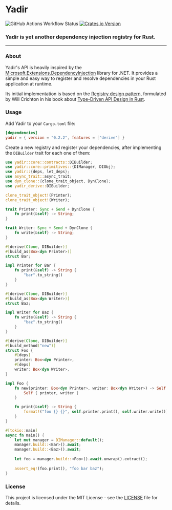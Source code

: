 # Yadir

![GitHub Actions Workflow Status](https://img.shields.io/github/actions/workflow/status/WarriorsSami/yadir/rust.yml)
[![Crates.io Version](https://img.shields.io/crates/v/yadir)](https://crates.io/crates/yadir)

### **Yadir is yet another dependency injection registry for Rust.**

---

### **About**

Yadir's API is heavily inspired by the [Microsoft.Extensions.DependencyInjection](https://learn.microsoft.com/en-us/dotnet/core/extensions/dependency-injection) library for .NET. It provides a simple and easy way to register and resolve dependencies in your Rust application at runtime.

Its initial implementation is based on the [Registry design pattern](https://willcrichton.net/rust-api-type-patterns/registries.html), formulated by Will Crichton in his book about [Type-Driven API Design in Rust](https://willcrichton.net/rust-api-type-patterns/introduction.html).

### **Usage**

Add Yadir to your `Cargo.toml` file:
```toml
[dependencies]
yadir = { version = "0.2.2", features = ["derive"] }
```

Create a new registry and register your dependencies, after implementing the `DIBuilder` trait for each one of them:
```rust
use yadir::core::contracts::DIBuilder;
use yadir::core::primitives::{DIManager, DIObj};
use yadir::{deps, let_deps};
use async_trait::async_trait;
use dyn_clone::{clone_trait_object, DynClone};
use yadir_derive::DIBuilder;

clone_trait_object!(Printer);
clone_trait_object!(Writer);

trait Printer: Sync + Send + DynClone {
    fn print(&self) -> String;
}

trait Writer: Sync + Send + DynClone {
    fn write(&self) -> String;
}

#[derive(Clone, DIBuilder)]
#[build_as(Box<dyn Printer>)]
struct Bar;

impl Printer for Bar {
    fn print(&self) -> String {
        "bar".to_string()
    }
}

#[derive(Clone, DIBuilder)]
#[build_as(Box<dyn Writer>)]
struct Baz;

impl Writer for Baz {
    fn write(&self) -> String {
        "baz".to_string()
    }
}

#[derive(Clone, DIBuilder)]
#[build_method("new")]
struct Foo {
    #[deps]
    printer: Box<dyn Printer>,
    #[deps]
    writer: Box<dyn Writer>,
}

impl Foo {
    fn new(printer: Box<dyn Printer>, writer: Box<dyn Writer>) -> Self {
        Self { printer, writer }
    }

    fn print(&self) -> String {
        format!("foo {} {}", self.printer.print(), self.writer.write())
    }
}

#[tokio::main]
async fn main() {
    let mut manager = DIManager::default();
    manager.build::<Bar>().await;
    manager.build::<Baz>().await;
    
    let foo = manager.build::<Foo>().await.unwrap().extract();
    
    assert_eq!(foo.print(), "foo bar baz");
}
```

### **License**

This project is licensed under the MIT License - see the [LICENSE](LICENSE) file for details.